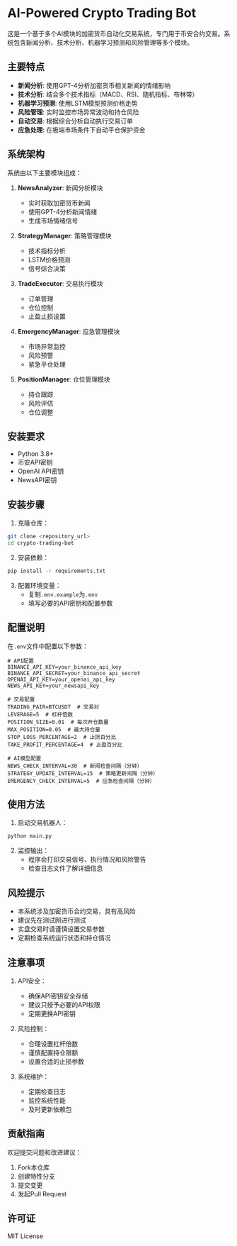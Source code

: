# AI-Powered Crypto Trading Bot

这是一个基于多个AI模块的加密货币自动化交易系统，专门用于币安合约交易。系统包含新闻分析、技术分析、机器学习预测和风险管理等多个模块。

## 主要特点

- **新闻分析**: 使用GPT-4分析加密货币相关新闻的情绪影响
- **技术分析**: 结合多个技术指标（MACD、RSI、随机指标、布林带）
- **机器学习预测**: 使用LSTM模型预测价格走势
- **风险管理**: 实时监控市场异常波动和持仓风险
- **自动交易**: 根据综合分析自动执行交易订单
- **应急处理**: 在极端市场条件下自动平仓保护资金

## 系统架构

系统由以下主要模块组成：

1. **NewsAnalyzer**: 新闻分析模块
   - 实时获取加密货币新闻
   - 使用GPT-4分析新闻情绪
   - 生成市场情绪信号

2. **StrategyManager**: 策略管理模块
   - 技术指标分析
   - LSTM价格预测
   - 信号综合决策

3. **TradeExecutor**: 交易执行模块
   - 订单管理
   - 仓位控制
   - 止盈止损设置

4. **EmergencyManager**: 应急管理模块
   - 市场异常监控
   - 风险预警
   - 紧急平仓处理

5. **PositionManager**: 仓位管理模块
   - 持仓跟踪
   - 风险评估
   - 仓位调整

## 安装要求

- Python 3.8+
- 币安API密钥
- OpenAI API密钥
- NewsAPI密钥

## 安装步骤

1. 克隆仓库：
```bash
git clone <repository_url>
cd crypto-trading-bot
```

2. 安装依赖：
```bash
pip install -r requirements.txt
```

3. 配置环境变量：
   - 复制`.env.example`为`.env`
   - 填写必要的API密钥和配置参数

## 配置说明

在`.env`文件中配置以下参数：

```
# API配置
BINANCE_API_KEY=your_binance_api_key
BINANCE_API_SECRET=your_binance_api_secret
OPENAI_API_KEY=your_openai_api_key
NEWS_API_KEY=your_newsapi_key

# 交易配置
TRADING_PAIR=BTCUSDT  # 交易对
LEVERAGE=5  # 杠杆倍数
POSITION_SIZE=0.01  # 每次开仓数量
MAX_POSITION=0.05  # 最大持仓量
STOP_LOSS_PERCENTAGE=2  # 止损百分比
TAKE_PROFIT_PERCENTAGE=4  # 止盈百分比

# AI模型配置
NEWS_CHECK_INTERVAL=30  # 新闻检查间隔（分钟）
STRATEGY_UPDATE_INTERVAL=15  # 策略更新间隔（分钟）
EMERGENCY_CHECK_INTERVAL=5  # 应急检查间隔（分钟）
```

## 使用方法

1. 启动交易机器人：
```bash
python main.py
```

2. 监控输出：
   - 程序会打印交易信号、执行情况和风险警告
   - 检查日志文件了解详细信息

## 风险提示

- 本系统涉及加密货币合约交易，具有高风险
- 建议先在测试网进行测试
- 实盘交易时请谨慎设置交易参数
- 定期检查系统运行状态和持仓情况

## 注意事项

1. API安全：
   - 确保API密钥安全存储
   - 建议只授予必要的API权限
   - 定期更换API密钥

2. 风险控制：
   - 合理设置杠杆倍数
   - 谨慎配置持仓限额
   - 设置合适的止损参数

3. 系统维护：
   - 定期检查日志
   - 监控系统性能
   - 及时更新依赖包

## 贡献指南

欢迎提交问题和改进建议：

1. Fork本仓库
2. 创建特性分支
3. 提交变更
4. 发起Pull Request

## 许可证

MIT License 
